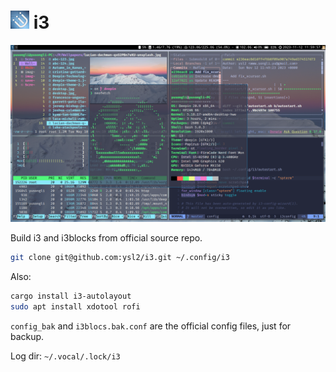 # ![Logo](logo-30.png) i3

![](i3wm.png)

Build i3 and i3blocks from official source repo.

```bash
git clone git@github.com:ysl2/i3.git ~/.config/i3
```

Also:

```bash
cargo install i3-autolayout
sudo apt install xdotool rofi
```

`config_bak` and `i3blocs.bak.conf` are the official config files, just for backup.

Log dir: `~/.vocal/.lock/i3`
